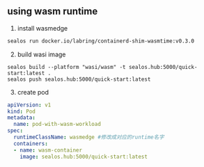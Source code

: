 ## using wasm runtime 

1. install wasmedge

```bash
sealos run docker.io/labring/containerd-shim-wasmtime:v0.3.0
```

2. build wasi image

```
sealos build --platform "wasi/wasm" -t sealos.hub:5000/quick-start:latest .
sealos push sealos.hub:5000/quick-start:latest
```

3. create pod
```yaml
apiVersion: v1
kind: Pod
metadata:
  name: pod-with-wasm-workload
spec:
  runtimeClassName: wasmedge #修改成对应的runtime名字
  containers:
  - name: wasm-container
    image: sealos.hub:5000/quick-start:latest
```
